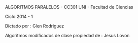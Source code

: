 ALGORITMOS PARALELOS - CC301
UNI - Facultad de Ciencias

Ciclo 2014 - 1

Dictado por : Glen Rodriguez

Algoritmos modificados de clase propiedad de : Jesus Lovon
